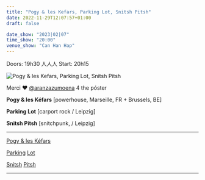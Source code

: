 ```yaml
---
title: "Pogy & les Kefars, Parking Lot, Snitsh Pitsh"
date: 2022-11-29T12:07:57+01:00
draft: false

date_show: "2023|02|07"
time_show: "20:00"
venue_show: "Can Han Hap"
---
```


Doors: 19h30  人人人 Start: 20h15

![Pogy & les Kefars, Parking Lot, Snitsh Pitsh](../../posters/2023-01-13.png)

Merci ❤️ [@aranzazumoena](https://www.instagram.com/aranzazumoena) 4 the póster

**Pogy & les Kéfars** 
[powerhouse, Marseille, FR + Brussels, BE]


**Parking Lot**
[carport rock / Leipzig]


**Snitsh Pitsh** 
[snitchpunk, / Leipzig]

----

[Pogy & les Kéfars](https://gonewiththeweed.bandcamp.com/album/pogy-les-kefars)

[Parking](https://ofbitsandpieces.bandcamp.com/album/pizza-house) [Lot](https://youtu.be/DaJL11-fPlk)

[Snitsh](https://ofbitsandpieces.bandcamp.com/album/snitsh-pitsh) [Pitsh](https://youtu.be/JQEOu774kxI)

----